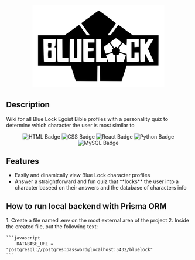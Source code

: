 <h1 align = center><img src="readme_graphics/BlueLockLogo.svg" alt="BLlogo" width="360vw"></h1>

<h2>Description</h2>
    
Wiki for all Blue Lock Egoist Bible profiles with a personality quiz to determine which character the user is most similar to


<p align="center">
<img alt="HTML Badge" src="https://img.shields.io/badge/made_with-html-E34F26?logo=HTML&logoColor=white">
<img alt="CSS Badge" src="https://img.shields.io/badge/made_with-css-663399?logo=CSS&logoColor=white">
<img alt="React Badge" src="https://img.shields.io/badge/made_with-react-61DAFB?logo=React&logoColor=white">
<img alt="Python Badge" src="https://img.shields.io/badge/made_with-python-3776AB?logo=Python&logoColor=white">
<img alt="MySQL Badge" src="https://img.shields.io/badge/made_with-MySQL-4479A1?logo=MySQL&logoColor=white">
</p>

<h2>Features</h2>
<ul>
    <li>Easily and dinamically view Blue Lock character profiles</li>
    <li>Answer a straightforward and fun quiz that **locks** the user into a character baseed on their answers and the database of characters info </li>
</ul>


<h2>How to run local backend with Prisma ORM</h2>
1. Create a file named .env on the most external area of the project
2. Inside the created file, put the following text:

    ```javascript
        DATABASE_URL = "postgresql://postgres:password@localhost:5432/bluelock"
    ```